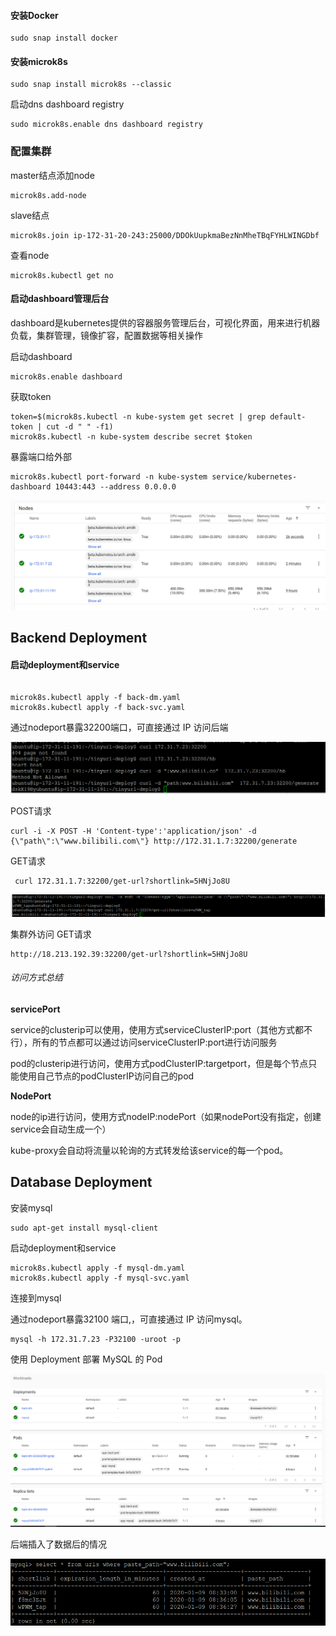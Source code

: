 #### 

#### 安装Docker

```
sudo snap install docker
```

#### 安装microk8s

```
sudo snap install microk8s --classic
```

启动dns dashboard registry

```
sudo microk8s.enable dns dashboard registry
```



### 配置集群

master结点添加node

```
microk8s.add-node
```

slave结点

```
microk8s.join ip-172-31-20-243:25000/DDOkUupkmaBezNnMheTBqFYHLWINGDbf
```

查看node

```
microk8s.kubectl get no
```

#### 启动dashboard管理后台

dashboard是kubernetes提供的容器服务管理后台，可视化界面，用来进行机器负载，集群管理，镜像扩容，配置数据等相关操作

启动dashboard

```
microk8s.enable dashboard
```

获取token

```
token=$(microk8s.kubectl -n kube-system get secret | grep default-token | cut -d " " -f1)
microk8s.kubectl -n kube-system describe secret $token
```

暴露端口给外部

```
microk8s.kubectl port-forward -n kube-system service/kubernetes-dashboard 10443:443 --address 0.0.0.0
```

![avatar](https://github.com/Dianaaaa/SE419-422/blob/project/report/images/1.png)

## Backend Deployment

#### 启动deployment和service

```

microk8s.kubectl apply -f back-dm.yaml
microk8s.kubectl apply -f back-svc.yaml

```

通过nodeport暴露32200端口，可直接通过 IP 访问后端

![avatar](https://github.com/Dianaaaa/SE419-422/blob/project/report/images/3.png) 

POST请求

```
curl -i -X POST -H 'Content-type':'application/json' -d {\"path\":\"www.bilibili.com\"} http://172.31.1.7:32200/generate
```

GET请求

```
 curl 172.31.1.7:32200/get-url?shortlink=5HNjJo8U
```

![avatar](https://github.com/Dianaaaa/SE419-422/blob/project/report/images/post_get.png) 

集群外访问 GET请求

```
http://18.213.192.39:32200/get-url?shortlink=5HNjJo8U
```

###### 访问方式总结

**servicePort**

service的clusterip可以使用，使用方式serviceClusterIP:port（其他方式都不行），所有的节点都可以通过访问serviceClusterIP:port进行访问服务

pod的clusterip进行访问，使用方式podClusterIP:targetport，但是每个节点只能使用自己节点的podClusterIP访问自己的pod

**NodePort**

node的ip进行访问，使用方式nodeIP:nodePort（如果nodePort没有指定，创建service会自动生成一个）

kube-proxy会自动将流量以轮询的方式转发给该service的每一个pod。

## Database Deployment

安装mysql

```
sudo apt-get install mysql-client
```

启动deployment和service

```
microk8s.kubectl apply -f mysql-dm.yaml
microk8s.kubectl apply -f mysql-svc.yaml
```

连接到mysql

通过nodeport暴露32100 端口,，可直接通过 IP 访问mysql。

```
mysql -h 172.31.7.23 -P32100 -uroot -p
```

使用 Deployment 部署 MySQL 的 Pod

![avatar](https://github.com/Dianaaaa/SE419-422/blob/project/report/images/2.PNG) 

后端插入了数据后的情况

![avatar](https://github.com/Dianaaaa/SE419-422/blob/project/report/images/mysql.PNG) 